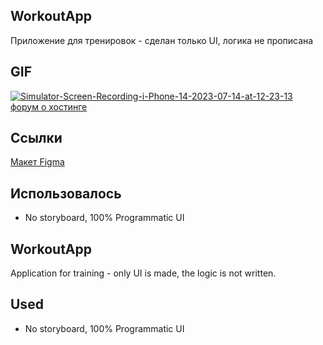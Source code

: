 ## WorkoutApp
Приложение для тренировок - сделан только UI, логика не прописана 

## GIF
<a href="https://ibb.co/n1hXkpn"><img src="https://i.ibb.co/NNw0YRm/Simulator-Screen-Recording-i-Phone-14-2023-07-14-at-12-23-13.gif" alt="Simulator-Screen-Recording-i-Phone-14-2023-07-14-at-12-23-13" border="0"></a><br /><a target='_blank' href='https://ru.imgbb.com/'>форум о хостинге</a><br />

## Ссылки
[Макет Figma](https://www.figma.com/file/3GHS40k2waI96KWAXa9VoB/workout-tracking-app-johnny-jakubowicz?type=design&node-id=0-1&mode=design&t=SOCtVlrL3464yMQW-0)

## **Использовалось**
- No storyboard, 100% Programmatic UI

## WorkoutApp
Application for training - only UI is made, the logic is not written.

## **Used**
- No storyboard, 100% Programmatic UI
